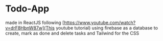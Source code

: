 # Todo-App
made in ReactJS following [https://www.youtube.com/watch?v=drF8HbnW87w](This youtube tutorial) using firebase as a database to create, mark as done and delete tasks and Tailwind for the CSS
